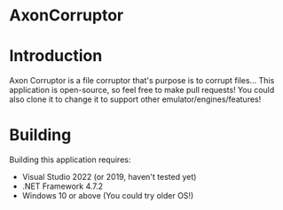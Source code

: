# AxonCorruptor

# Introduction

Axon Corruptor is a file corruptor that's purpose is to corrupt files... This application is open-source, so feel free to make pull requests! You could also clone it to change it to support other emulator/engines/features!

# Building

Building this application requires:

* Visual Studio 2022 (or 2019, haven't tested yet)
* .NET Framework 4.7.2
* Windows 10 or above (You could try older OS!)

